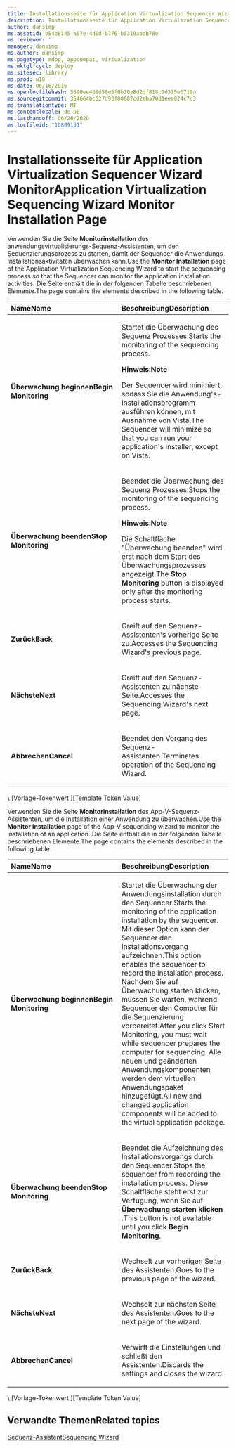 ```yaml
---
title: Installationsseite für Application Virtualization Sequencer Wizard Monitor
description: Installationsseite für Application Virtualization Sequencer Wizard Monitor
author: dansimp
ms.assetid: b54b8145-a57e-4d0d-b776-b5319aadb78e
ms.reviewer: ''
manager: dansimp
ms.author: dansimp
ms.pagetype: mdop, appcompat, virtualization
ms.mktglfcycl: deploy
ms.sitesec: library
ms.prod: w10
ms.date: 06/16/2016
ms.openlocfilehash: 5690ee469d58e5f0b30a8d2df818c1d375e6719a
ms.sourcegitcommit: 354664bc527d93f80687cd2eba70d1eea024c7c3
ms.translationtype: MT
ms.contentlocale: de-DE
ms.lasthandoff: 06/26/2020
ms.locfileid: "10809151"
---
```

# <span data-ttu-id="6644c-103">Installationsseite für Application Virtualization Sequencer Wizard Monitor</span><span class="sxs-lookup"><span data-stu-id="6644c-103">Application Virtualization Sequencing Wizard Monitor Installation Page</span></span>


<span data-ttu-id="6644c-104">Verwenden Sie die Seite **Monitorinstallation** des anwendungsvirtualisierungs-Sequenz-Assistenten, um den Sequenzierungsprozess zu starten, damit der Sequencer die Anwendungs Installationsaktivitäten überwachen kann.</span><span class="sxs-lookup"><span data-stu-id="6644c-104">Use the **Monitor Installation** page of the Application Virtualization Sequencing Wizard to start the sequencing process so that the Sequencer can monitor the application installation activities.</span></span> <span data-ttu-id="6644c-105">Die Seite enthält die in der folgenden Tabelle beschriebenen Elemente.</span><span class="sxs-lookup"><span data-stu-id="6644c-105">The page contains the elements described in the following table.</span></span>

<table>
<colgroup>
<col width="50%" />
<col width="50%" />
</colgroup>
<thead>
<tr class="header">
<th align="left"><span data-ttu-id="6644c-106">Name</span><span class="sxs-lookup"><span data-stu-id="6644c-106">Name</span></span></th>
<th align="left"><span data-ttu-id="6644c-107">Beschreibung</span><span class="sxs-lookup"><span data-stu-id="6644c-107">Description</span></span></th>
</tr>
</thead>
<tbody>
<tr class="odd">
<td align="left"><p><strong><span data-ttu-id="6644c-108">Überwachung beginnen</span><span class="sxs-lookup"><span data-stu-id="6644c-108">Begin Monitoring</span></span></strong></p></td>
<td align="left"><p><span data-ttu-id="6644c-109">Startet die Überwachung des Sequenz Prozesses.</span><span class="sxs-lookup"><span data-stu-id="6644c-109">Starts the monitoring of the sequencing process.</span></span></p>
<div class="alert">
<strong><span data-ttu-id="6644c-110">Hinweis:</span><span class="sxs-lookup"><span data-stu-id="6644c-110">Note</span></span></strong><br/><p><span data-ttu-id="6644c-111">Der Sequencer wird minimiert, sodass Sie die Anwendung&#39;s-Installationsprogramm ausführen können, mit Ausnahme von Vista.</span><span class="sxs-lookup"><span data-stu-id="6644c-111">The Sequencer will minimize so that you can run your application&#39;s installer, except on Vista.</span></span></p>
</div>
<div>

</div></td>
</tr>
<tr class="even">
<td align="left"><p><strong><span data-ttu-id="6644c-112">Überwachung beenden</span><span class="sxs-lookup"><span data-stu-id="6644c-112">Stop Monitoring</span></span></strong></p></td>
<td align="left"><p><span data-ttu-id="6644c-113">Beendet die Überwachung des Sequenz Prozesses.</span><span class="sxs-lookup"><span data-stu-id="6644c-113">Stops the monitoring of the sequencing process.</span></span></p>
<div class="alert">
<strong><span data-ttu-id="6644c-114">Hinweis:</span><span class="sxs-lookup"><span data-stu-id="6644c-114">Note</span></span></strong><br/><p><span data-ttu-id="6644c-115">Die <strong> </strong> Schaltfläche "Überwachung beenden" wird erst nach dem Start des Überwachungsprozesses angezeigt.</span><span class="sxs-lookup"><span data-stu-id="6644c-115">The <strong>Stop Monitoring</strong> button is displayed only after the monitoring process starts.</span></span></p>
</div>
<div>

</div></td>
</tr>
<tr class="odd">
<td align="left"><p><strong><span data-ttu-id="6644c-116">Zurück</span><span class="sxs-lookup"><span data-stu-id="6644c-116">Back</span></span></strong></p></td>
<td align="left"><p><span data-ttu-id="6644c-117">Greift auf den Sequenz-Assistenten&#39;s vorherige Seite zu.</span><span class="sxs-lookup"><span data-stu-id="6644c-117">Accesses the Sequencing Wizard&#39;s previous page.</span></span></p></td>
</tr>
<tr class="even">
<td align="left"><p><strong><span data-ttu-id="6644c-118">Nächste</span><span class="sxs-lookup"><span data-stu-id="6644c-118">Next</span></span></strong></p></td>
<td align="left"><p><span data-ttu-id="6644c-119">Greift auf den Sequenz-Assistenten zu&#39;nächste Seite.</span><span class="sxs-lookup"><span data-stu-id="6644c-119">Accesses the Sequencing Wizard&#39;s next page.</span></span></p></td>
</tr>
<tr class="odd">
<td align="left"><p><strong><span data-ttu-id="6644c-120">Abbrechen</span><span class="sxs-lookup"><span data-stu-id="6644c-120">Cancel</span></span></strong></p></td>
<td align="left"><p><span data-ttu-id="6644c-121">Beendet den Vorgang des Sequenz-Assistenten.</span><span class="sxs-lookup"><span data-stu-id="6644c-121">Terminates operation of the Sequencing Wizard.</span></span></p></td>
</tr>
</tbody>
</table>



<span data-ttu-id="6644c-122">\ [Vorlage-Tokenwert \]</span><span class="sxs-lookup"><span data-stu-id="6644c-122">\[Template Token Value\]</span></span>

<span data-ttu-id="6644c-123">Verwenden Sie die Seite **Monitorinstallation** des App-V-Sequenz-Assistenten, um die Installation einer Anwendung zu überwachen.</span><span class="sxs-lookup"><span data-stu-id="6644c-123">Use the **Monitor Installation** page of the App-V sequencing wizard to monitor the installation of an application.</span></span> <span data-ttu-id="6644c-124">Die Seite enthält die in der folgenden Tabelle beschriebenen Elemente.</span><span class="sxs-lookup"><span data-stu-id="6644c-124">The page contains the elements described in the following table.</span></span>

<table>
<colgroup>
<col width="50%" />
<col width="50%" />
</colgroup>
<thead>
<tr class="header">
<th align="left"><span data-ttu-id="6644c-125">Name</span><span class="sxs-lookup"><span data-stu-id="6644c-125">Name</span></span></th>
<th align="left"><span data-ttu-id="6644c-126">Beschreibung</span><span class="sxs-lookup"><span data-stu-id="6644c-126">Description</span></span></th>
</tr>
</thead>
<tbody>
<tr class="odd">
<td align="left"><p><strong><span data-ttu-id="6644c-127">Überwachung beginnen</span><span class="sxs-lookup"><span data-stu-id="6644c-127">Begin Monitoring</span></span></strong></p></td>
<td align="left"><p><span data-ttu-id="6644c-128">Startet die Überwachung der Anwendungsinstallation durch den Sequencer.</span><span class="sxs-lookup"><span data-stu-id="6644c-128">Starts the monitoring of the application installation by the sequencer.</span></span> <span data-ttu-id="6644c-129">Mit dieser Option kann der Sequencer den Installationsvorgang aufzeichnen.</span><span class="sxs-lookup"><span data-stu-id="6644c-129">This option enables the sequencer to record the installation process.</span></span> <span data-ttu-id="6644c-130">Nachdem Sie auf Überwachung starten klicken, müssen Sie warten, während Sequencer den Computer für die Sequenzierung vorbereitet.</span><span class="sxs-lookup"><span data-stu-id="6644c-130">After you click Start Monitoring, you must wait while sequencer prepares the computer for sequencing.</span></span> <span data-ttu-id="6644c-131">Alle neuen und geänderten Anwendungskomponenten werden dem virtuellen Anwendungspaket hinzugefügt.</span><span class="sxs-lookup"><span data-stu-id="6644c-131">All new and changed application components will be added to the virtual application package.</span></span></p></td>
</tr>
<tr class="even">
<td align="left"><p><strong><span data-ttu-id="6644c-132">Überwachung beenden</span><span class="sxs-lookup"><span data-stu-id="6644c-132">Stop Monitoring</span></span></strong></p></td>
<td align="left"><p><span data-ttu-id="6644c-133">Beendet die Aufzeichnung des Installationsvorgangs durch den Sequencer.</span><span class="sxs-lookup"><span data-stu-id="6644c-133">Stops the sequencer from recording the installation process.</span></span> <span data-ttu-id="6644c-134">Diese Schaltfläche steht erst zur Verfügung, wenn Sie auf <strong> Überwachung starten klicken </strong> .</span><span class="sxs-lookup"><span data-stu-id="6644c-134">This button is not available until you click <strong>Begin Monitoring</strong>.</span></span></p></td>
</tr>
<tr class="odd">
<td align="left"><p><strong><span data-ttu-id="6644c-135">Zurück</span><span class="sxs-lookup"><span data-stu-id="6644c-135">Back</span></span></strong></p></td>
<td align="left"><p><span data-ttu-id="6644c-136">Wechselt zur vorherigen Seite des Assistenten.</span><span class="sxs-lookup"><span data-stu-id="6644c-136">Goes to the previous page of the wizard.</span></span></p></td>
</tr>
<tr class="even">
<td align="left"><p><strong><span data-ttu-id="6644c-137">Nächste</span><span class="sxs-lookup"><span data-stu-id="6644c-137">Next</span></span></strong></p></td>
<td align="left"><p><span data-ttu-id="6644c-138">Wechselt zur nächsten Seite des Assistenten.</span><span class="sxs-lookup"><span data-stu-id="6644c-138">Goes to the next page of the wizard.</span></span></p></td>
</tr>
<tr class="odd">
<td align="left"><p><strong><span data-ttu-id="6644c-139">Abbrechen</span><span class="sxs-lookup"><span data-stu-id="6644c-139">Cancel</span></span></strong></p></td>
<td align="left"><p><span data-ttu-id="6644c-140">Verwirft die Einstellungen und schließt den Assistenten.</span><span class="sxs-lookup"><span data-stu-id="6644c-140">Discards the settings and closes the wizard.</span></span></p></td>
</tr>
</tbody>
</table>



<span data-ttu-id="6644c-141">\ [Vorlage-Tokenwert \]</span><span class="sxs-lookup"><span data-stu-id="6644c-141">\[Template Token Value\]</span></span>

## <span data-ttu-id="6644c-142">Verwandte Themen</span><span class="sxs-lookup"><span data-stu-id="6644c-142">Related topics</span></span>


[<span data-ttu-id="6644c-143">Sequenz-Assistent</span><span class="sxs-lookup"><span data-stu-id="6644c-143">Sequencing Wizard</span></span>](sequencing-wizard.md)









